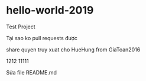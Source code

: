 # hello-world-2019
Test Project 

Tại sao ko pull requests được

share quyen truy xuat cho HueHung from GiaToan2016

1212 11111

Sửa file README.md
